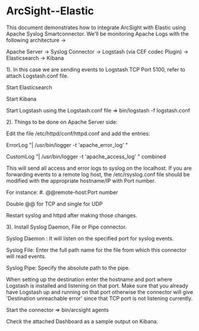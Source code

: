 # ArcSight--Elastic

This document demonstrates how to integrate ArcSight with Elastic using Apache Syslog Smartconnector. 
We'll be monitoring Apache Logs with the following architecture  -> 

Apache Server -> Syslog Connector -> Logstash (via CEF codec Plugin) -> Elasticsearch -> Kibana

1). In this case we are sending events to Logstash TCP Port 5100, refer to attach Logstash.conf file. 

Start Elasticsearch

Start Kibana

Start Logstash using the Logstash.conf file => bin/logstash -f logstash.conf

2). Things to be done on Apache Server side:

Edit the file /etc/httpd/conf/httpd.conf and add the entries:
  
  ErrorLog "| /usr/bin/logger -t 'apache_error_log' " 
  
  CustomLog "| /usr/bin/logger -t 'apache_access_log' " combined
  
  
This will send all access and error logs to syslog on the localhost. If you are forwarding events to a remote log host, the /etc/rsyslog.conf file should be modified with the appropriate hostname/IP with Port number. 

For instance: #*.* @@remote-host:Port number

Double @@ for TCP and single for UDP

Restart syslog and httpd after making those changes. 

3). Install Syslog Daemon, File or Pipe connector.

Syslog Daemon : It will listen on the specified port for syslog events. 

Syslog File: Enter the full path name for the file from which this connector will read events.
    
Syslog Pipe: Specify the absolute path to the pipe. 

When setting up the destination enter the hostname and port where Logstash is installed and listening on that port. Make sure that you already have Logstash up and running on that port otherwise the connector will give 'Destination unreachable error' since that TCP port is not listening currently. 

Start the connector => bin/arcsight agents

Check the attached Dashboard as a sample output on Kibana. 
